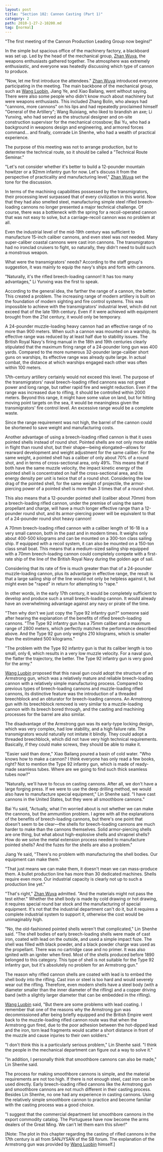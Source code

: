 ```yaml
---
layout: post
title: "Section 102: Cannon Casting (Part 1)"
category: 2
path: 2010-1-27-2-10200.md
tag: [normal]
---
```


"The first meeting of the Cannon Production Leading Group now begins!"

In the simple but spacious office of the machinery factory, a blackboard was set up. Led by the head of the mechanical group, [Zhan Wuya][y004], the weapons enthusiasts gathered together. The atmosphere was extremely enthusiastic, and everyone was heatedly discussing which type of cannon to produce.

"Now, let me first introduce the attendees." [Zhan Wuya][y004] introduced everyone participating in the meeting. The main backbone of the mechanical group, such as [Wang Luobin][y003], Jiang Ye, and Xiao Bailang, went without saying. There were also some people who didn't know much about machinery but were weapons enthusiasts. This included Zhang Bolin, who always had "cannons, more cannons" on his lips and had repeatedly proclaimed himself "General of the Artillery"; Wang Ruixiang, who liked to brandish an axe; Li Yunxing, who had served as the structural designer and on-site construction supervisor for the mechanical crossbow; Bai Yu, who had a background in weapons design and engineering, and armored forces command... and finally, comrade Lin Shenhe, who had a wealth of practical experience.

The purpose of this meeting was not to arrange production, but to determine the technical route, so it should be called a "Technical Route Seminar."

"Let's not consider whether it's better to build a 12-pounder mountain howitzer or a 92mm infantry gun for now. Let's discuss it from the perspective of practicality and manufacturing level," [Zhan Wuya][y004] set the tone for the discussion.

In terms of the machining capabilities possessed by the transmigrators, their processing level surpassed that of every civilization in this world. Now that they had also smelted steel, manufacturing simple steel rifled breech-loading cannons no longer presented a major technical challenge. Of course, there was a bottleneck with the spring for a recoil-operated cannon that was not easy to solve, but a carriage-recoil cannon was no problem at all.

Even the industrial level of the mid-19th century was sufficient to manufacture 15-inch caliber cannons, and even steel was not needed. Many super-caliber coastal cannons were cast iron cannons. The transmigrators had no ironclad cruisers to fight, so naturally, they didn't need to build such a monstrous weapon.

What were the transmigrators' needs? According to the staff group's suggestion, it was mainly to equip the navy's ships and forts with cannons.

"Naturally, it's the rifled breech-loading cannon! It has too many advantages," Li Yunxing was the first to speak.

According to the general idea, the farther the range of a cannon, the better. This created a problem. The increasing range of modern artillery is built on the foundation of modern sighting and fire control systems. This was impossible to achieve with the transmigrators' industrial level, which did not exceed that of the late 19th century. Even if it were achieved with equipment brought from the 21st century, it would only be temporary.

A 24-pounder muzzle-loading heavy cannon had an effective range of no more than 900 meters. When such a cannon was mounted on a warship, its effective range was reduced by at least half due to stability issues. The British Royal Navy's firing manual in the 18th and 19th centuries clearly stipulated that the maximum firing range of a 24-pounder long gun was 400 yards. Compared to the more numerous 32-pounder large-caliber short guns on warships, its effective range was already quite large. In actual combat, the distance at which warships engaged each other was often within 100 meters.

17th-century artillery certainly would not exceed this level. The purpose of the transmigrators' naval breech-loading rifled cannons was not great power and long range, but rather rapid fire and weight reduction. Even if the range was increased due to rifling, it should be controlled within 2000 meters. Beyond this range, it might have some value on land, but for hitting moving point targets on the sea, it would be meaningless given the transmigrators' fire control level. An excessive range would be a complete waste.

Since the range requirement was not high, the barrel of the cannon could be shortened to save weight and manufacturing costs.

Another advantage of using a breech-loading rifled cannon is that it uses pointed shells instead of round shot. Pointed shells are not only more stable in flight than round shot, but their shape—being elongated—allows for rearward development and weight adjustment for the same caliber. For the same weight, a pointed shell has a caliber of only about 70% of a round shot, and in terms of cross-sectional area, only 49%. This means that if both have the same muzzle velocity, the impact kinetic energy of the pointed shell is concentrated on half the cross-sectional area, and its energy density per unit is twice that of a round shot. Considering the low drag of the pointed shell, for the same weight of projectile, the armor-piercing power of a pointed shell is more than 3 times that of a round shot.

This also means that a 12-pounder pointed shell (caliber about 70mm) from a breech-loading rifled cannon, under the premise of using the same propellant and charge, will have a much longer effective range than a 12-pounder round shot, and its armor-piercing power will be equivalent to that of a 24-pounder round shot heavy cannon!

A 70mm breech-loading rifled cannon with a caliber length of 16-18 is a very small cannon, both in the past and in modern times. It weighs only about 400-500 kilograms and can be mounted on a 300-ton class sailing ship. If equipped with a recoil system, it can also be mounted on a 150-ton class small boat. This means that a medium-sized sailing ship equipped with a 70mm breech-loading cannon could completely compete with a first-rate ship of the line of the British Royal Navy during the golden age of sail.

Considering that its rate of fire is much greater than that of a 24-pounder muzzle-loading cannon, plus its advantage in effective range, the result is that a large sailing ship of the line would not only be helpless against it, but might even be "raped" in return for attempting to "rape."

In other words, in the early 17th century, it would be completely sufficient to develop and produce such a small breech-loading cannon. It would already have an overwhelming advantage against any navy or pirate of the time.

"Then why don't we just copy the Type 92 infantry gun?" someone said after hearing the explanation of the benefits of rifled breech-loading cannons. "The Type 92 infantry gun has a 75mm caliber and a maximum range of 2800 meters, which perfectly matches the performance described above. And the Type 92 gun only weighs 210 kilograms, which is smaller than the estimated 500 kilograms."

"The problem with the Type 92 infantry gun is that its caliber length is too small, only 6, which results in a very low muzzle velocity. For a naval gun, the flatter the trajectory, the better. The Type 92 infantry gun is very good for the army."

[Wang Luobin][y003] proposed that this naval gun could adopt the structure of an Armstrong gun, which was a relatively mature and reliable breech-loading cannon with a relatively simple manufacturing process. Compared to previous types of breech-loading cannons and muzzle-loading rifled cannons, its distinctive feature was the introduction of a threaded breechblock and an obturator for breech-loading cannons. An Armstrong gun with its breechblock removed is very similar to a muzzle-loading cannon with its breech bored through, and the casting and machining processes for the barrel are also similar.

The disadvantage of the Armstrong gun was its early-type locking design, which was very complex, had low stability, and a high failure rate. The transmigrators would naturally not imitate it blindly. They could adopt a threaded breechblock, which did not have very high technical requirements. Basically, if they could make screws, they should be able to make it.

"Easier said than done," Xiao Bailang poured a basin of cold water. "Who knows how to make a cannon? I think everyone has only read a few books, right? Not to mention the Type 92 infantry gun, which is made of ready-made seamless tubes. Where are we going to find such thick seamless tubes now?"

"Naturally, we'll have to focus on casting cannons. After all, we don't have a large forging press. If we were to use the deep drilling method, we would also have to manufacture special equipment," Lin Shenhe said. "I have cast cannons in the United States, but they were all smoothbore cannons."

Bai Yu said, "Actually, what I'm worried about is not whether we can make the cannons, but the ammunition problem. I agree with all the explanations of the benefits of breech-loading cannons, but there's one point that doesn't seem to be clear—the shells for breech-loading cannons are much harder to make than the cannons themselves. Solid armor-piercing shells are one thing, but what about high-explosive shells and shrapnel shells? How do we solve the metal extension process needed to manufacture pointed shells? And the fuzes for the shells are also a problem."

Jiang Ye said, "There's no problem with manufacturing the shell bodies. Our equipment can make them."

"That just means we can make them, it doesn't mean we can mass-produce them. A bullet production line has more than 30 dedicated machines. Shells require even more. Our industrial capacity is clearly not up to such a production line yet."

"That's right," [Zhan Wuya][y004] admitted. "And the materials might not pass the test either." Whether the shell body is made by cold drawing or hot drawing, it requires special round bar stock and the manufacturing of special equipment. It's not that the industrial department can't do it, but it requires a complete industrial system to support it, otherwise the cost would be unimaginably high.

"No, the old-fashioned pointed shells weren't that complicated," Lin Shenhe said. "The shell bodies of early breech-loading shells were made of cast iron, coated with lead on the outside, and used a simple impact fuze. The shell was filled with black powder, and a black powder charge was used as the propellant. There was no cartridge case and no primer. It was also ignited with an igniter when fired. Most of the shells produced before 1890 belonged to this category. This type of shell is not suitable for the Type 92 infantry gun, but it's absolutely no problem for an Armstrong gun."

The reason why rifled cannon shells are coated with lead is to embed the shell body into the rifling. Cast iron or steel is too hard and would severely wear out the rifling. Therefore, even modern shells have a steel body (with a diameter smaller than the inner diameter of the rifling) and a copper driving band (with a slightly larger diameter that can be embedded in the rifling).

[Wang Luobin][y003] said, "But there are some problems with lead coating. I remember that one of the reasons why the Armstrong gun was decommissioned after being briefly equipped and the British Empire went back to the muzzle-loading rifled cannon route was that when the Armstrong gun fired, due to the poor adhesion between the hot-dipped lead and the iron, torn lead fragments would scatter a short distance in front of the muzzle and cause injuries to their own soldiers."

"I don't think this is a particularly serious problem," Lin Shenhe said. "I think the people in the mechanical department can figure out a way to solve it."

"In addition, I personally think that smoothbore cannons can also be made," Lin Shenhe said.

The process for making smoothbore cannons is simple, and the material requirements are not too high. If there is not enough steel, cast iron can be used directly. Early breech-loading rifled cannons like the Armstrong gun and smoothbore cannons are not much different in their casting process. Besides Lin Shenhe, no one had any experience in casting cannons. Using the relatively simple smoothbore cannon to practice and become familiar with the casting process was a good choice.

"I suggest that the commercial department list smoothbore cannons in the export commodity catalog. The Portuguese have now become the arms dealers of the Great Ming. We can't let them earn this silver!"

[Note: The plot in this chapter regarding the casting of rifled cannons in the 17th century is all from SANJYSAN of the SB forum. The explanation of the Armstrong gun was provided by [Wang Luobin][y003] himself.]

[y003]: /characters/y003 "Wang Luobin"
[y004]: /characters/y004 "Zhan Wuya"